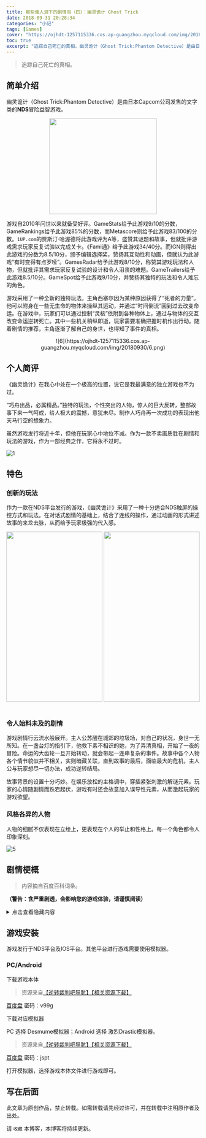 ```yaml
---
title: 那些催人泪下的剧情向（四）：幽灵诡计 Ghost Trick
date: 2018-09-31 20:28:34
categories: "小记"
tags: [Games]
cover: "https://ojhdt-1257115336.cos.ap-guangzhou.myqcloud.com/img/20180930/4.png"
toc: true
excerpt: "追踪自己死亡的真相。幽灵诡计（Ghost Trick:Phantom Detective）是由日本Capcom公司发售的文字类的NDS冒险益智游戏。游戏自2010年问世以来就备受好评。"
---
```

>追踪自己死亡的真相。

<div class="row">
<meting-js
    list-folded="true"
	theme="#1da496"	     
	server="netease"
	type="song"
	id="4948277">
</meting-js>
</div>

## 简单介绍
幽灵诡计（Ghost Trick:Phantom Detective）是由日本Capcom公司发售的文字类的**NDS**冒险益智游戏。

<div align=center>
<img src="https://ojhdt-1257115336.cos.ap-guangzhou.myqcloud.com/img/20180930/2.png" width="280" height="250" />
</div>

游戏自2010年问世以来就备受好评。GameStats给予此游戏9/10的分数，GameRankings给予此游戏85%的分数，而Metascore则给予此游戏83/100的分数。`1UP.com`的贾斯汀·哈渥德将此游戏评为A等，盛赞其谜题和故事，但就批评游戏需求玩家反复试验以完成关卡。《Fami通》给予此游戏34/40分。而IGN则得出此游戏的分数为8.5/10分，颁予编辑选择奖，赞扬其互动性和动画，但就认为此游戏“有时变得有点罗嗦”。GamesRadar给予此游戏8/10分，称赞其游戏玩法和人物，但就批评其需求玩家反复试验的设计和令人沮丧的难题。GameTrailers给予此游戏8.5/10分。GameSpot给予此游戏9/10分，并赞扬其独特的玩法和令人难忘的角色。

游戏采用了一种全新的独特玩法。主角西塞尔因为某种原因获得了“死者的力量”。他可以附身在一些无生命的物体来操纵其运动，并通过“时间倒流”回到过去改变命运。在游戏中，玩家们可以通过控制“灵核”依附到各种物体上，通过与物体的交互改变命运逆转死亡。其中一些机关稍纵即逝，玩家需要准确把握时机作出行动。随着剧情的推荐，主角逐渐了解自己的身世，也得知了事件的真相。

<div align=center>
![6](https://ojhdt-1257115336.cos.ap-guangzhou.myqcloud.com/img/20180930/6.png)
</div>

## 个人简评

《幽灵诡计》在我心中处在一个极高的位置，说它是我最满意的独立游戏也不为过。

“巧舟出品，必属精品。”独特的玩法，个性突出的人物，惊人的巨大反转，整部故事下来一气呵成，给人极大的震撼，意犹未尽。制作人巧舟再一次成功的表现出他天马行空的想象力。

虽然游戏发行将近十年，但他在玩家心中地位不减。作为一款不卖画质胜在剧情和玩法的游戏，作为一部经典之作，它将永不过时。

![1](https://ojhdt-1257115336.cos.ap-guangzhou.myqcloud.com/img/20180930/1.png)

## 特色

### 创新的玩法

作为一款在NDS平台发行的游戏，《幽灵诡计》采用了一种十分适合NDS触屏的操控方式和玩法。在对话式剧情的基础上，结合了连线的操作，通过动画的形式讲述故事的来龙去脉，从而给予玩家极强的代入感。

<div align=center>
<img src="https://ojhdt-1257115336.cos.ap-guangzhou.myqcloud.com/img/20180930/0.png" width="250" height="444" /> <img src="https://ojhdt-1257115336.cos.ap-guangzhou.myqcloud.com/img/20180930/3.png" width="250" height="444" />
</div>

<br>

### 令人始料未及的剧情

游戏剧情行云流水般展开。主人公苏醒在城郊的垃圾场，对自己的状况，身世一无所知。在一盏台灯的指引下，他救下素不相识的她，为了弄清真相，开始了一夜的冒险。命运的大齿轮一旦开始转动，就会带起一连串复杂的事件。故事中各个人物各个情节貌似并不相关，实则暗藏关联，直到故事的最后，面临最大的危机，主人公与玩家想尽一切办法，成功逆转结局。

故事背景的设置十分巧妙。在娱乐放松的主格调中，穿插紧张刺激的解谜元素。玩家的心情随剧情而跌宕起伏，游戏有时还会故意加入误导性元素，从而激起玩家的游戏欲望。

### 风格各异的人物

人物的细腻不仅表现在立绘上，更表现在个人的举止和性格上。每一个角色都令人印象深刻。

![5](https://ojhdt-1257115336.cos.ap-guangzhou.myqcloud.com/img/20180930/5.png)

## 剧情梗概
>内容摘自百度百科词条。

**（警告：含严重剧透，会影响您的游戏体验，请谨慎阅读）**

<details><summary>点击查看隐藏内容</summary>

<h3>故事第一次发生</h3>

<h4>10年前</h4>

　　作为国家安全主程序的程序员——尤米尔因为被怀疑泄露国家机密，被卡巴尼拉盘问；但，年轻的警察把自己的枪遗留在审问室中，让尤米尔有机会逃离警局。

　　尤米尔一路逃跑，但很快被卡巴尼拉的朋友——乔多在公园追上。

　　尤米尔被追上，情急之下抓起一边在玩耍的年幼的凛音作为人质，与乔多双枪互指。

　　正在乔多准备射击的时刻，神奇陨石“阿斯塔尔”从天而降，其碎片命中了尤米尔；让尤米尔获得了“死者力量”（不死）。

　　尤米尔的灵魂被路过的黑色幼猫所带走，凛音认为是乔多救了自己，立志要成为刑警。

　　经过漫长的时间，尤米尔灵魂记忆恢复，将自己的身体取了回来，但发现自己的未婚妻（西塞尔）留下了“我去找尤米尔了”的遗言后自杀……

　　尸体的失踪让负责的老法医（与鸟为伴的老人）辞职，专门研究陨石。

　　因为自己变得无法真正的活，也无法真正的死亡；尤米尔精神开始扭曲（也就是我们说的黑化），决定向那些对他造成伤害的人进行复仇。

　　同时，国家开始对神奇陨石的调查，并开始对“阿斯塔尔”的暗中抢夺。

<h4>5年前</h4>

　　尤米尔来到乔多的家，在他女儿佳诺为母亲阿尔玛做的生日聚会的机关上动了手脚，杀死了她。

　　乔多为了保护自己的女儿，自己承认杀死了自己的妻子，被扔入班房。

　　尤米尔使用死者力量分别让法务大臣签下处刑乔多的判决书，让摇滚歌手唱出国家机密等……

<h4>今夜</h4>

　　尤米尔与大海彼岸的国家勾结，约出凛音；并在监控摄像头前使用死者力量控制她射击（开了两枪，第一枪被干扰没有击中，但杀死了皮箱中的黑猫，并因为尤米尔体内陨石碎片的关系产生了死者力量）“杀死”了自己。

　　凛音被之后尤米尔带来的杀手所杀。

　　尤米尔通过死者力量依附在自己带来的黑猫上离开现场。

　　垃圾场管理员（老法医）将尤米尔的躯体回收。

　　尤米尔取回自己的身体并杀死了老法医和卡巴尼拉，之后来到凛音的房间杀死了佳诺和小狗导弹。

　　<h3>故事第二次发生</h3>

　　尤米尔杀死导弹的时候，小狗离他体内的陨石碎片很近，被辐射到，产生了死者力量。

　　但其虽然拥有回到死前4分钟的能力，但不具备“动作”的能力。（只有交换相同形状的物体的能力。）

　　知道自己无法拯救主人的小狗灵魂回到黑猫死前的4分钟并开始等待黑猫（游戏真正主角）的灵魂。

　　当小狗告诉黑猫事情原委的时候，黑猫没有答应并且立刻离开了。

　　自己主人的死循环开始。

　　不甘心的小狗一下使用能力回到了尤米尔死前4分钟，也就是10年前的世界，开始静等当晚重现……

　　<h3>故事第三次发生</h3>

<h4>今夜</h4>

　　西塞尔成为幽灵后，被电灯（化名“库纽利”的导弹）所召唤，并且拯救了凛音。

　　由于忘了自己是谁，为什么到此，为什么会被杀死；决心在黎明前解决一切谜团。

　　凛音“杀死“尤米尔的一幕被卡巴尼拉在录像中看到，并准备将其拘留。

　　凛音通过升降机逃到了垃圾场管理室的地下室，并和西塞尔发现了杀人机关的屋子。（卡巴尼拉拜托老法医所作，并且进行调查。）

　　凛音通过下水道逃跑，并联系佳诺，让其带着从乔多那里得到的八音盒去餐馆见面。

　　佳诺在前去餐馆的途中经过公园，追随的小狗导弹被诱拐犯撞死。

　　佳诺被诱拐，之前把八音盒藏了起来（被住在公园的奇怪男人拣到）；诱拐犯将佳诺塞进红色箱子应错阳差的到了约定的餐厅。

　　凛音在公园得到八音盒，交给越狱半成功的乔多。用其作为例证，暂时让乔多自由。

　　尤米尔使用死者力量杀死卡巴尼拉和老法医，但都被西塞尔暗中救下。

　　凛音和乔多调查并潜入了外国潜水艇。

　　尤米尔体内的陨石碎片被抢，外国间谍逃离前射出鱼雷将潜艇弄沉。

　　西塞尔和导弹千方百计欲拯救凛音和佳诺，但无奈被困在深海，求生无路。

　　凛音此时体会到了绝望的感觉，并了解了失去一切的尤米尔的灵魂这10年的心情。

　　尤米尔的复仇心理动摇，开始审视自己。

　　西塞尔试图找乔多一起来拯救凛音，但到达后发现无法成功。

　　乔多认为如果要改变现状，就要回到事情的原点：10年前。

<h4>10年前</h4>

　　由于尤米尔没有回到死前4分钟的能力，他借助着西塞尔的力量一同回到了这里。

　　西塞尔和导弹终于将陨石的坠落轨道改变，但击中了乔多的腿并将乔多腿旁年幼的西塞尔击死。

　　在疼痛中，乔多本能的按下扳机。

　　导弹能力发动，将子弹和凛音带来的红薯相换。

　　受到快速红薯攻击的尤米尔向后撞在了弯曲的灯柱上。

　　但凛音头上的巨石立刻就要滑落。

　　尤米尔的灵魂挺身而出，回到自己原来的身体，将凛音推出，自己被压在巨石下。

　　所幸，尤米尔没有因此丧命（但等待他的是10年的监禁）。

　　凛音立志成为刑警，发现被陨石碎片击死躺在一边的黑猫西塞尔，最后黑猫被乔多收养。

<h4>今夜</h4>

　　10年后的导弹的灵魂告诉了西塞尔所有的真相。

　　佳诺和其母亲一起庆祝凛音成为刑警，乔多也随后到场。

　　西塞尔被乔多一家收养，并没有长大（因为陨石的缘故），而导弹随着卡巴尼拉的一同赴宴。（其实凛音拜托它看家。）

　　尤米尔在监狱最后的日子画出了自己曾经的伙伴黑猫西塞尔，最后刑满释放和未婚妻恩爱如初。

　　事情似乎这么圆满解决了。
</details>

## 游戏安装
游戏发行于NDS平台及IOS平台。其他平台进行游戏需要使用模拟器。

### PC/Android

下载游戏本体 

>资源来自[【逆转裁判吧导肮】【相关资源下载】](https://tieba.baidu.com/p/4411500918)

[百度盘](https://pan.baidu.com/s/1qZNdCza) 密码：v99g

下载对应模拟器

PC 选择 Desmume模拟器；Android 选择 激烈Drastic模拟器。

>资源来自[【逆转裁判吧导肮】【相关资源下载】](https://tieba.baidu.com/p/4411500918)

[百度盘](https://pan.baidu.com/s/1o7Ju8D8) 密码：jspt

打开模拟器，选择游戏本体文件进行游戏即可。

## 写在后面
此文章为原创作品，禁止转载。如需转载请先经过许可，并在转载中注明原作者及出处。

请 `收藏` 本博客，本博客将持续更新。
